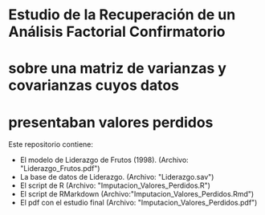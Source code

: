 # Estudio de la Recuperación de un Análisis Factorial Confirmatorio
# sobre una matriz de varianzas y covarianzas cuyos datos
# presentaban valores perdidos

Este repositorio contiene:
- El modelo de Liderazgo de Frutos (1998). (Archivo: "Liderazgo_Frutos.pdf")
- La base de datos de Liderazgo. (Archivo: "Liderazgo.sav")
- El script de R (Archivo: "Imputacion_Valores_Perdidos.R")
- El script de RMarkdown (Archivo:"Imputacion_Valores_Perdidos.Rmd")
- El pdf con el estudio final (Archivo: "Imputacion_Valores_Perdidos.pdf")
